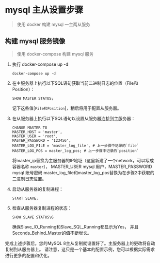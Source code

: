 # mysql 主从设置步骤

> 使用 docker 构建 mysql 一主两从服务

## 构建 mysql 服务镜像

> 使用 docker-compose 构建 mysql 服务

1. 执行 docker-compose up -d
   ```shell
   docker-compose up -d
   ```
   
2. 在主服务器上执行以下SQL语句获取当前二进制日志的位置（File和Position）：
   ```shell
   SHOW MASTER STATUS;
   ```
   记下这些值[`File和Position`]，稍后将用于配置从服务器。

3. 在从服务器上执行以下SQL语句以设置从服务器连接到主服务器：
   ```shell
   CHANGE MASTER TO
   MASTER_HOST = 'master',
   MASTER_USER = 'root',
   MASTER_PASSWORD = '123456',
   MASTER_LOG_FILE = 'master_log_file', # 上一步骤中记录的`file`
   MASTER_LOG_POS = master_log_pos; # 上一步骤中记录的`position`
   ```
   将master_ip替换为主服务器的IP地址（这里新建了一个network，可以写成容器名称 `master`），
   MASTER_USER mysql 用户，MASTER_PASSWORD mysql 账号密码
   master_log_file和master_log_pos替换为在步骤2中获取的二进制日志位置。

4. 启动从服务器的复制进程：
   ```shell
   START SLAVE;
   ```
   
5. 检查从服务器复制进程的状态：
   ```shell
   SHOW SLAVE STATUS\G
   ```
   确保Slave_IO_Running和Slave_SQL_Running都显示为Yes，
   并且Seconds_Behind_Master的值不断增长。

完成上述步骤后，您的MySQL 8主从复制就设置好了。主服务器上的更改将自动复制到从服务器上。
请注意，这只是一个基本的配置示例，您可以根据实际需求进行更多的配置和优化。
